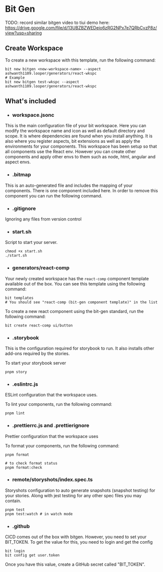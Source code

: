 # Bit Gen

TODO: record similar bitgen video to tiui demo here:
https://drive.google.com/file/d/13UBZBZWEDeio6zRG2NPx7e7QRbCvzP8z/view?usp=sharing

## Create Workspace

To create a new workspace with this template, run the following command:

```shell
bit new bitgen <new-workspace-name> --aspect ashwanth1109.looper/generators/react-wkspc
# Example
bit new bitgen test-wkspc --aspect ashwanth1109.looper/generators/react-wkspc
```

## What's included

- ### **workspace.jsonc**

This is the main configuration file of your bit workspace. Here you can modify the workspace name and icon as well as default directory and scope. It is where dependencies are found when you install anything. It is also where you register aspects, bit extensions as well as apply the environments for your components. This workspace has been setup so that all components use the React env. However you can create other components and apply other envs to them such as node, html, angular and aspect envs.

- ### **.bitmap**

This is an auto-generated file and includes the mapping of your components. There is one component included here. In order to remove this component you can run the following command.

- ### **.gitignore**

Ignoring any files from version control

- ### **start.sh**

Script to start your server.

```shell
chmod +x start.sh
./start.sh
```

- ### **generators/react-comp**

Your newly created workspace has the `react-comp` component template available out of the box.
You can see this template using the following command:

```shell
bit templates
# You should see "react-comp (bit-gen component template)" in the list
```

To create a new react component using the bit-gen standard, run the following command:

```shell
bit create react-comp ui/button
```

- ### **.storybook**

This is the configuration required for storybook to run.
It also installs other add-ons required by the stories.

To start your storybook server

```shell
pnpm story
```

- ### **.eslintrc.js**

ESLint configuration that the workspace uses.

To lint your components, run the following command:

```shell
pnpm lint
```

- ### **.prettierrc.js** and **.prettierignore**

Prettier configuration that the workspace uses

To format your components, run the following command:

```shell
pnpm format

# to check format status
pnpm format:check
```

- ### **remote/storyshots/index.spec.ts**

Storyshots configuration to auto generate snapshots (snapshot testing) for your stories.
Along with jest testing for any other spec files you may contain.

```shell
pnpm test
pnpm test:watch # in watch mode
```

- ### **.github**

CICD comes out of the box with bitgen.
However, you need to set your BIT_TOKEN. To get the value for this, you need to login and get the config
```shell
bit login
bit config get user.token
```

Once you have this value, create a GitHub secret called "BIT_TOKEN".
